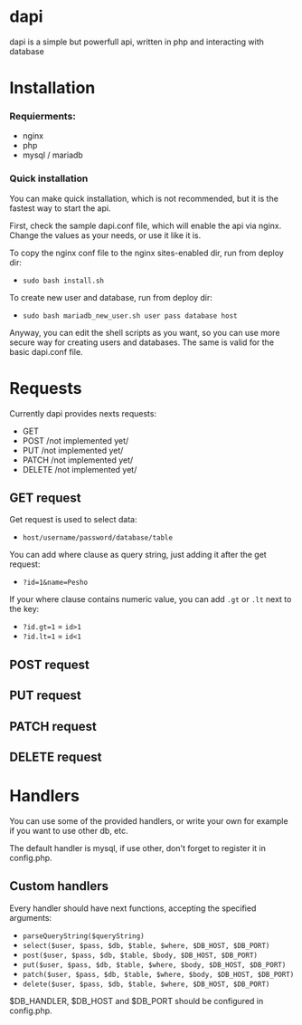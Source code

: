 # dapi
dapi is a simple but powerfull api, written in php and interacting with database

# Installation
### Requierments:
- nginx
- php
- mysql / mariadb

### Quick installation
You can make quick installation, which is not recommended, but it is the fastest way to start the api.

First, check the sample dapi.conf file, which will enable the api via nginx.
Change the values as your needs, or use it like it is.

To copy the nginx conf file to the nginx sites-enabled dir, run from deploy dir:
- `sudo bash install.sh`

To create new user and database, run from deploy dir:
- `sudo bash mariadb_new_user.sh user pass database host`

Anyway, you can edit the shell scripts as you want, so you can use more secure way for creating users and databases. The same is valid for the basic dapi.conf file.

# Requests
Currently dapi provides nexts requests:
- GET
- POST /not implemented yet/
- PUT /not implemented yet/
- PATCH /not implemented yet/
- DELETE /not implemented yet/

## GET request
Get request is used to select data:

- `host/username/password/database/table`

You can add where clause as query string, just adding it after the get request:
- `?id=1&name=Pesho`

If your where clause contains numeric value, you can add `.gt` or `.lt` next to the key:
- `?id.gt=1` = `id>1`
- `?id.lt=1` = `id<1`

## POST request

## PUT request

## PATCH request

## DELETE request

# Handlers
You can use some of the provided handlers, or write your own for example if you want to use other db, etc. 

The default handler is mysql, if use other, don't forget to register it in config.php.

## Custom handlers
Every handler should have next functions, accepting the specified arguments:

- `parseQueryString($queryString)`
- `select($user, $pass, $db, $table, $where, $DB_HOST, $DB_PORT)`
- `post($user, $pass, $db, $table, $body, $DB_HOST, $DB_PORT)`
- `put($user, $pass, $db, $table, $where, $body, $DB_HOST, $DB_PORT)`
- `patch($user, $pass, $db, $table, $where, $body, $DB_HOST, $DB_PORT)`
- `delete($user, $pass, $db, $table, $where, $DB_HOST, $DB_PORT)`

$DB_HANDLER, $DB_HOST and $DB_PORT should be configured in config.php.


